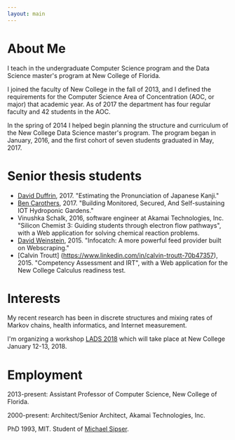 ```yaml
---
layout: main
---
```


# About Me

I teach in the undergraduate Computer Science program and the Data Science master's program at New College of Florida.

I joined the faculty of New College in the fall of 2013, and I defined the requirements for the Computer Science Area of Concentration (AOC, or major) that academic year. As of 2017 the department has four regular faculty and 42 students in the AOC.

In the spring of 2014 I helped begin planning the structure and curriculum of the New College Data Science master's program. The program began in January, 2016, and the first cohort of seven students graduated in May, 2017. 

# Senior thesis students
- [David Duffrin](https://www.linkedin.com/in/david-duffrin-26b4274b/), 2017. "Estimating the Pronunciation of Japanese Kanji." 
- [Ben Carothers](https://www.linkedin.com/in/btcrs/), 2017. "Building Monitored, Secured, And Self-sustaining IOT Hydroponic Gardens."
- Vinushka Schalk, 2016, software engineer at Akamai Technologies, Inc. "Silicon Chemist 3: Guiding students through electron flow pathways", with a Web application for solving chemical reaction problems.
- [David Weinstein](https://www.linkedin.com/in/davidhweinstein), 2015. "Infocatch: A more powerful feed provider built on Webscraping."
- [Calvin Troutt] (https://www.linkedin.com/in/calvin-troutt-70b47357), 2015. "Competency Assessment and IRT", with a Web application for the New College Calculus readiness test. 

# Interests

My recent research has been in discrete structures and mixing rates of Markov chains, health informatics, and Internet measurement.

I'm organizing a workshop [LADS 2018](ladsworkshop) which will take place at New College January 12-13, 2018.

# Employment

2013-present: Assistant Professor of Computer Science, New College of Florida.

2000-present: Architect/Senior Architect, Akamai Technologies, Inc.

PhD 1993, MIT. Student of [Michael Sipser](http://www-math.mit.edu/~sipser).
